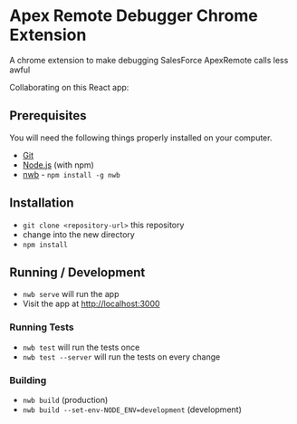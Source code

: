 # Apex Remote Debugger Chrome Extension
A chrome extension to make debugging SalesForce ApexRemote calls less awful

Collaborating on this React app:

## Prerequisites

You will need the following things properly installed on your computer.

* [Git](http://git-scm.com/)
* [Node.js](http://nodejs.org/) (with npm)
* [nwb](https://github.com/insin/nwb/) - `npm install -g nwb`

## Installation

* `git clone <repository-url>` this repository
* change into the new directory
* `npm install`

## Running / Development

* `nwb serve` will run the app
* Visit the app at [http://localhost:3000](http://localhost:3000)

### Running Tests

* `nwb test` will run the tests once
* `nwb test --server` will run the tests on every change

### Building

* `nwb build` (production)
* `nwb build --set-env-NODE_ENV=development` (development)
